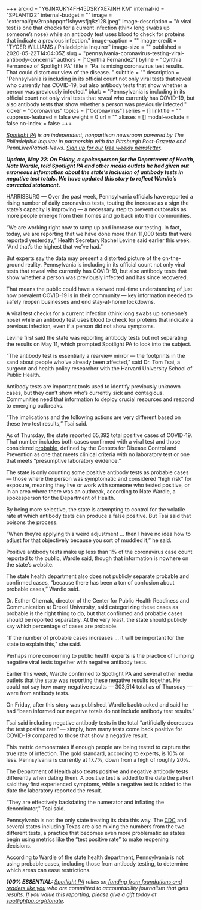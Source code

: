 +++
arc-id = "Y6JNXUKY4FH45DSRYXE7JNHIKM"
internal-id = "SPLANTI22"
internal-budget = ""
image = "external/gw2rnphppqnf1shywsfjq8z128.jpeg"
image-description = "A viral test is one that checks for a current infection (think long swabs up someone’s nose) while an antibody test uses blood to check for proteins that indicate a previous infection."
image-caption = ""
image-credit = "TYGER WILLIAMS / Philadelphia Inquirer"
image-size = ""
published = 2020-05-22T14:04:05Z
slug = "pennsylvania-coronavirus-testing-viral-antibody-concerns"
authors = ["Cynthia Fernandez"]
byline = "Cynthia Fernandez of Spotlight PA"
title = "Pa. is mixing coronavirus test results. That could distort our view of the disease. "
subtitle = ""
description = "Pennsylvania is including in its official count not only viral tests that reveal who currently has COVID-19, but also antibody tests that show whether a person was previously infected."
blurb = "Pennsylvania is including in its official count not only viral tests that reveal who currently has COVID-19, but also antibody tests that show whether a person was previously infected."
kicker = "Coronavirus"
topics = ["Coronavirus"]
series = []
linktitle = ""
suppress-featured = false
weight = 0
url = ""
aliases = []
modal-exclude = false
no-index = false
+++

<a href="https://lesspage.com/"><i>Spotlight PA</i></a><i> is an independent, nonpartisan newsroom powered by The Philadelphia Inquirer in partnership with the Pittsburgh Post-Gazette and PennLive/Patriot-News. </i><a href="https://lesspage.com/newsletters"><i>Sign up for our free weekly newsletter</i></a><i>.</i>

<i><b>Update, May 22: On Friday, a spokesperson for the Department of Health, Nate Wardle, told Spotlight PA and other media outlets he had given out erroneous information about the state’s inclusion of antibody tests in negative test totals. We have updated this story to reflect Wardle’s corrected statement.</b></i>

HARRISBURG — Over the past week, Pennsylvania officials have reported a rising number of daily coronavirus tests, touting the increase as a sign the state’s capacity is improving — a necessary step to prevent outbreaks as more people emerge from their homes and go back into their communities.

“We are working right now to ramp up and increase our testing. In fact, today, we are reporting that we have done more than 11,000 tests that were reported yesterday,” Health Secretary Rachel Levine said earlier this week. “And that’s the highest that we’ve had.”

But experts say the data may present a distorted picture of the on-the-ground reality. Pennsylvania is including in its official count not only viral tests that reveal who currently has COVID-19, but also antibody tests that show whether a person was previously infected and has since recovered.

That means the public could have a skewed real-time understanding of just how prevalent COVID-19 is in their community — key information needed to safely reopen businesses and end stay-at-home lockdowns.

A viral test checks for a current infection (think long swabs up someone’s nose) while an antibody test uses blood to check for proteins that indicate a previous infection, even if a person did not show symptoms.

Levine first said the state was reporting antibody tests but not separating the results on May 11, which prompted Spotlight PA to look into the subject.

<script src="https://lesspage.com/embed.js" async></script><div data-spl-embed-version="1" data-spl-src="https://lesspage.com/embeds/donate/"></div>


“The antibody test is essentially a rearview mirror — the footprints in the sand about people who’ve already been affected," said Dr. Tom Tsai, a surgeon and health policy researcher with the Harvard University School of Public Health.

Antibody tests are important tools used to identify previously unknown cases, but they can’t show who’s currently sick and contagious. Communities need that information to deploy crucial resources and respond to emerging outbreaks.

“The implications and the following actions are very different based on these two test results,” Tsai said.

As of Thursday, the state reported 65,392 total positive cases of COVID-19. That number includes both cases confirmed with a viral test and those considered <a href="https://www.cdc.gov/coronavirus/2019-ncov/covid-data/faq-surveillance.html">probable</a>, defined by the Centers for Disease Control and Prevention as one that meets clinical criteria with no laboratory test or one that meets “presumptive laboratory evidence.”

The state is only counting some positive antibody tests as probable cases — those where the person was symptomatic and considered “high risk” for exposure, meaning they live or work with someone who tested positive, or in an area where there was an outbreak, according to Nate Wardle, a spokesperson for the Department of Health.

By being more selective, the state is attempting to control for the volatile rate at which antibody tests can produce a false positive. But Tsai said that poisons the process.

“When they’re applying this weird adjustment ... then I have no idea how to adjust for that objectively because you sort of muddled it,” he said.

Positive antibody tests make up less than 1% of the coronavirus case count reported to the public, Wardle said, though that information is nowhere on the state’s website.

The state health department also does not publicly separate probable and confirmed cases, “because there has been a ton of confusion about probable cases,” Wardle said.

Dr. Esther Chernak, director of the Center for Public Health Readiness and Communication at Drexel University, said categorizing these cases as probable is the right thing to do, but that confirmed and probable cases should be reported separately. At the very least, the state should publicly say which percentage of cases are probable.

“If the number of probable cases increases ... it will be important for the state to explain this," she said.

Perhaps more concerning to public health experts is the practice of lumping negative viral tests together with negative antibody tests.

Earlier this week, Wardle confirmed to Spotlight PA and several other media outlets that the state was reporting these negative results together. He could not say how many negative results — 303,514 total as of Thursday — were from antibody tests.

On Friday, after this story was published, Wardle backtracked and said he had “been informed our negative totals do not include antibody test results.”

Tsai said including negative antibody tests in the total “artificially decreases the test positive rate” — simply, how many tests come back positive for COVID-19 compared to those that show a negative result.

<script src="https://lesspage.com/embed.js" async></script><div data-spl-embed-version="1" data-spl-src="https://lesspage.com/embeds/newsletter/"></div>


This metric demonstrates if enough people are being tested to capture the true rate of infection. The gold standard, according to experts, is 10% or less. Pennsylvania is currently at 17.7%, down from a high of roughly 20%.

The Department of Health also treats positive and negative antibody tests differently when dating them. A positive test is added to the date the patient said they first experienced symptoms, while a negative test is added to the date the laboratory reported the result.

“They are effectively backdating the numerator and inflating the denominator," Tsai said.

Pennsylvania is not the only state treating its data this way. The <a href="https://www.wlrn.org/post/cdcs-national-dashboard-includes-covid-19-data-expert-says-mixes-apples-oranges">CDC</a> and several states including Texas are also mixing the numbers from the two different tests, a practice that becomes even more problematic as states begin using metrics like the “test positive rate” to make reopening decisions.

According to Wardle of the state health department, Pennsylvania is not using probable cases, including those from antibody testing, to determine which areas can ease restrictions.

<i><b>100% ESSENTIAL: </b></i><a href="https://lesspage.com/"><i>Spotlight PA</i></a><i> relies on</i><a href="https://lesspage.com/support"><i> funding from foundations and readers like you</i></a><i> who are committed to accountability journalism that gets results. If you value this reporting, please give a gift today at </i><a href="https://lesspage.com/donate"><i>spotlightpa.org/donate</i></a><i>.</i>
